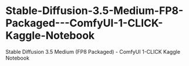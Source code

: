 # Stable-Diffusion-3.5-Medium-FP8-Packaged---ComfyUI-1-CLICK-Kaggle-Notebook
Stable Diffusion 3.5 Medium (FP8 Packaged) - ComfyUI 1-CLICK Kaggle Notebook
